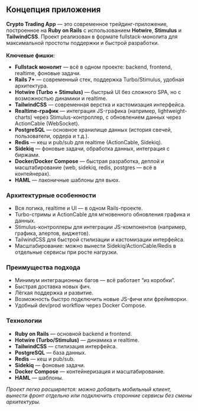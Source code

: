 



<!--
  Crypto Trading App — Архитектура и Концепция
-->

<h2>Концепция приложения</h2>
<p>
  <strong>Crypto Trading App</strong> — это современное трейдинг-приложение, построенное на <b>Ruby on Rails</b> с использованием <b>Hotwire</b>, <b>Stimulus</b> и <b>TailwindCSS</b>. Проект реализован в формате fullstack-монолита для максимальной простоты поддержки и быстрой разработки.<br>
  <br>
  <b>Ключевые фишки:</b>
</p>
<ul>
  <li><b>Fullstack монолит</b> — всё в одном проекте: backend, frontend, realtime, фоновые задачи.</li>
  <li><b>Rails 7+</b> — современный стек, поддержка Turbo/Stimulus, удобная архитектура.</li>
  <li><b>Hotwire (Turbo + Stimulus)</b> — быстрый UI без сложного SPA, но с возможностью динамики и realtime.</li>
  <li><b>TailwindCSS</b> — современная верстка и кастомизация интерфейса.</li>
  <li><b>Realtime-график</b> — интеграция JS-графика (например, lightweight-charts) через Stimulus-контроллер, с обновлением данных через ActionCable (WebSocket).</li>
  <li><b>PostgreSQL</b> — основное хранилище данных (история свечей, пользователи, ордера и т.д.).</li>
  <li><b>Redis</b> — кеш и pub/sub для realtime (ActionCable, Sidekiq).</li>
  <li><b>Sidekiq</b> — фоновые задачи, обработка данных, интеграция с биржами.</li>
  <li><b>Docker/Docker Compose</b> — быстрая разработка, деплой и масштабирование (web, sidekiq, redis, postgres — всё в контейнерах).</li>
  <li><b>HAML</b> — лаконичные шаблоны для вьюх.</li>
</ul>

<h3>Архитектурные особенности</h3>
<ul>
  <li>Вся логика, realtime и UI — в одном Rails-проекте.</li>
  <li>Turbo-стримы и ActionCable для мгновенного обновления графика и данных.</li>
  <li>Stimulus-контроллеры для интеграции JS-компонентов (например, графика, алертов, виджетов).</li>
  <li>TailwindCSS для быстрой стилизации и кастомизации интерфейса.</li>
  <li>Масштабирование: можно вынести Sidekiq/ActionCable/Redis в отдельные сервисы при росте нагрузки.</li>
</ul>

<h3>Преимущества подхода</h3>
<ul>
  <li>Минимум интеграционных багов — всё работает “из коробки”.</li>
  <li>Быстрая доставка новых фич.</li>
  <li>Лёгкая поддержка и развитие.</li>
  <li>Возможность быстро подключить новые JS-фичи или фреймворки.</li>
  <li>Удобный dev/prod workflow через Docker Compose.</li>
</ul>

<h3>Технологии</h3>
<ul>
  <li><b>Ruby on Rails</b> — основной backend и frontend.</li>
  <li><b>Hotwire (Turbo/Stimulus)</b> — динамика и realtime.</li>
  <li><b>TailwindCSS</b> — стилизация интерфейса.</li>
  <li><b>PostgreSQL</b> — база данных.</li>
  <li><b>Redis</b> — кеш и pub/sub.</li>
  <li><b>Sidekiq</b> — фоновые задачи.</li>
  <li><b>Docker Compose</b> — контейнеризация и масштабирование.</li>
  <li><b>HAML</b> — шаблоны.</li>
</ul>

<p><i>Проект легко расширяется: можно добавить мобильный клиент, вынести фронт отдельно или подключить сторонние сервисы без смены архитектуры.</i></p>

<!-- END OF CONCEPT -->
